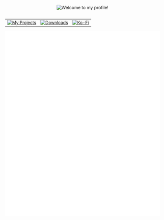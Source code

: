 <p align="center">
  <img title="Welcome!" alt="Welcome to my profile!" width=820 src="https://cdn.discordapp.com/attachments/1010666451876724806/1144395375638233218/welcome.png">
  <h2 align="center"> </h2>
</p>
<div align="center">
  <table>
    <tr>
      <td>
        <a href="https://legacy.curseforge.com/members/elocindev/projects">
          <img alt="My Projects" src="https://img.shields.io/static/v1?label=&message=My Projects&color=393939&labelColor=402882&style=for-the-badge&logo=Github&logoColor=white">
        </a>
      </td>
      <td>
        <a href="https://legacy.curseforge.com/members/elocindev/projects">
          <img alt="Downloads" src="https://img.shields.io/static/v1?label=ElocinDev&message=OVER%2015M%20DOWNLOADS&color=393939&labelColor=402882&style=for-the-badge&logo=CurseForge&logoColor=white">
        </a>
      </td>
      <td>
        <a href="https://ko-fi.com/ElocinDev">
          <img alt="Ko-Fi" src="https://img.shields.io/static/v1?label=&message=Support%20me%20on%20Ko-fi&color=393939&labelColor=402882&style=for-the-badge&logo=kofi&logoColor=white">
        </a>
      </td>
    </tr>
  </table>
</div>
<div align="center">
  <img width=650 title="Metrics" alt="Metrics" src="github-metrics.svg">
</div>
